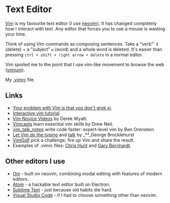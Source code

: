 # Text Editor

[Vim](https://www.vim.org/) is my favourite text editor \(I use [neovim](https://github.com/neovim/neovim)\). It has changed completely how I interact with text. Any editor that forces you to use a mouse is wasting your time.

Think of using Vim commands as composing sentences. Take a "verb"' `d` \(delete\) + a "subject" `w` \(word\) and a whole word is deleted. It's easier than pressing `ctrl + shift + right arrow + delete` in a normal editor.

Vim spoiled me to the point that I use vim-like movement to browse the web \([vimium](https://github.com/philc/vimium)\).

My [.vimrc](https://github.com/psto/dotfiles/blob/master/init.vim) file.

## Links

* [Your problem with Vim is that you don't grok vi](https://stackoverflow.com/questions/1218390/what-is-your-most-productive-shortcut-with-vim/1220118#1220118).
* [Interactive vim tutorial](https://www.openvim.com/)
* [Vim Novice Videos](http://derekwyatt.org/vim/tutorials/novice/) by Derek Wyatt.
* [Vimcasts](http://vimcasts.org/episodes/archive/) learn essential vim skills by Drew Neil.
* [vim\_talk\_notes](https://github.com/r00k/vim_talk_notes) write code faster: expert-level vim by Ben Orenstein
* [Let Vim do the typing](https://georgebrock.github.io/talks/vim-completion/) and [talk](https://www.youtube.com/watch?v=3TX3kV3TICU) by _\*\*_George Brocklehurst
* [VimGolf](http://www.vimgolf.com/) pick a challenge, fire up Vim and share the result.
* Examples of .vimrc files: [Chris Hunt](https://github.com/chrishunt/dot-files/blob/master/.vimrc) and [Gary Bernhardt](https://github.com/garybernhardt/dotfiles/blob/master/.vimrc).

## Other editors I use

* [Oni](https://www.onivim.io/) - built on neovim, combining modal editing with features of modern editors.
* [Atom](https://atom.io/) - a hackable text editor built on Electron.
* [Sublime Text](https://www.sublimetext.com/3) - just because old habits die hard.
* [Visual Studio Code](https://code.visualstudio.com/) - if I had to choose something other than neovim.

